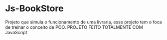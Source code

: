 # Js-BookStore
 Projeto que simula o funcionamento de uma livraria, esse projeto tem o foca de treinar o conceito de POO. PROJETO FEITO TOTALMENTE COM JavaScript
